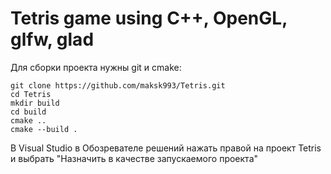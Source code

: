 # Tetris game using C++, OpenGL, glfw, glad

Для сборки проекта нужны git и cmake:
```
git clone https://github.com/maksk993/Tetris.git
cd Tetris
mkdir build
cd build
cmake ..
cmake --build .
```
В Visual Studio в Обозревателе решений нажать правой на проект Tetris и выбрать "Назначить в качестве запускаемого проекта"
